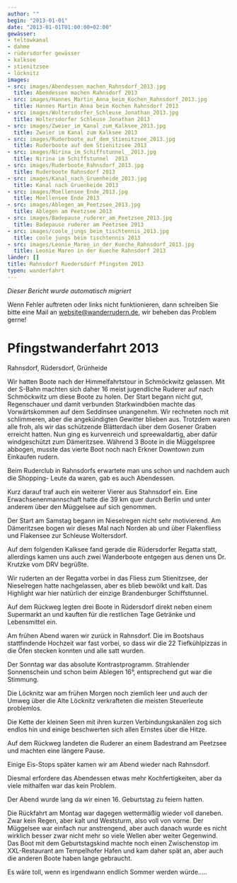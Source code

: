 ```yaml
---
author: ""
begin: "2013-01-01"
date: "2013-01-01T01:00:00+02:00"
gewässer: 
- teltowkanal
- dahme
- rüdersdorfer gewässer
- kalksee
- stienitzsee
- löcknitz
images:
- src: images/Abendessen_machen_Rahnsdorf_2013.jpg
  title: Abendessen machen Rahnsdorf 2013
- src: images/Hannes_Martin_Anna_beim_Kochen_Rahnsdorf_2013.jpg
  title: Hannes Martin Anna beim Kochen Rahnsdorf 2013
- src: images/Woltersdorfer_Schleuse_Jonathan_2013.jpg
  title: Woltersdorfer Schleuse Jonathan 2013
- src: images/Zweier_im_Kanal_zum_Kalksee_2013.jpg
  title: Zweier im Kanal zum Kalksee 2013
- src: images/Ruderboote_auf_dem_Stienitzsee_2013.jpg
  title: Ruderboote auf dem Stienitzsee 2013
- src: images/Nirina_im_Schiffstunnel__2013.jpg
  title: Nirina im Schiffstunnel  2013
- src: images/Ruderboote_Rahnsdorf_2013.jpg
  title: Ruderboote Rahnsdorf 2013
- src: images/Kanal_nach_Gruenheide_2013.jpg
  title: Kanal nach Gruenheide 2013
- src: images/Moellensee_Ende_2013.jpg
  title: Moellensee Ende 2013
- src: images/Ablegen_am_Peetzsee_2013.jpg
  title: Ablegen am Peetzsee 2013
- src: images/Badepause_ruderer_am_Peetzsee_2013.jpg
  title: Badepause ruderer am Peetzsee 2013
- src: images/coole_jungs_beim_tischtennis_2013.jpg
  title: coole jungs beim tischtennis 2013
- src: images/Leonie_Maren_in_der_Kueche_Rahnsdorf_2013.jpg
  title: Leonie Maren in der Kueche Rahnsdorf 2013
länder: []
title: Rahnsdorf Ruedersdorf Pfingsten 2013
typen: wanderfahrt
---
```



*Dieser Bericht wurde automatisch migriert*

Wenn Fehler auftreten oder links nicht funktionieren, dann schreiben Sie bitte eine Mail an website@wanderrudern.de, wir beheben das Problem gerne!



# Pfingstwanderfahrt 2013


Rahnsdorf, Rüdersdorf, Grünheide

Wir hatten Boote nach der Himmelfahrtstour in Schmöckwitz gelassen. Mit der S-Bahn machten sich daher 16 meist jugendliche Ruderer auf nach Schmöckwitz um diese Boote zu holen. Der Start begann nicht gut, Regenschauer und damit verbunden Starkwindböen machte das Vorwärtskommen auf dem Seddinsee unangenehm. Wir rechneten noch mit schlimmeren, aber die angekündigten Gewitter blieben aus. Trotzdem waren alle froh, als wir das schützende Blätterdach über dem Gosener Graben erreicht hatten. Nun ging es kurvenreich und spreewaldartig, aber dafür windgeschützt zum Dämeritzsee. Während 3 Boote in die Müggelspree abbogen, musste das vierte Boot noch nach Erkner Downtown zum Einkaufen rudern.

Beim Ruderclub in Rahnsdorfs erwartete man uns schon und nachdem auch die Shopping- Leute da waren, gab es auch Abendessen.

Kurz darauf traf auch ein weiterer Vierer aus Stahnsdorf ein. Eine Erwachsenenmannschaft hatte die 39 km quer durch Berlin und unter anderem über den Müggelsee auf sich genommen.

Der Start am Samstag begann im Nieselregen nicht sehr motivierend. Am Dämeritzsee bogen wir dieses Mal nach Norden ab und über Flakenfliess und Flakensee zur Schleuse Woltersdorf.

Auf dem folgenden Kalksee fand gerade die Rüdersdorfer Regatta statt, allerdings kamen uns auch zwei Wanderboote entgegen aus denen uns Dr. Krutzke vom DRV begrüßte.

Wir ruderten an der Regatta vorbei in das Fliess zum Stienitzsee, der Nieselregen hatte nachgelassen, aber es blieb bewölkt und kalt. Das Highlight war hier natürlich der einzige Brandenburger Schiffstunnel.

Auf dem Rückweg legten drei Boote in Rüdersdorf direkt neben einem Supermarkt an und kauften für die restlichen Tage Getränke und Lebensmittel ein.

Am frühen Abend waren wir zurück in Rahnsdorf. Die im Bootshaus stattfindende Hochzeit war fast vorbei, so dass wir die 22 Tiefkühlpizzas in die Öfen stecken konnten und alle satt wurden.

Der Sonntag war das absolute Kontrastprogramm. Strahlender Sonnenschein und schon beim Ablegen 16°, entsprechend gut war die Stimmung.

Die Löcknitz war am frühen Morgen noch ziemlich leer und auch der Umweg über die Alte Löcknitz verkrafteten die meisten Steuerleute problemlos.

Die Kette der kleinen Seen mit ihren kurzen Verbindungskanälen zog sich endlos hin und einige beschwerten sich allen Ernstes über die Hitze.

Auf dem Rückweg landeten die Ruderer an einem Badestrand am Peetzsee und machten eine längere Pause.

Einige Eis-Stops später kamen wir am Abend wieder nach Rahnsdorf.

Diesmal erfordere das Abendessen etwas mehr Kochfertigkeiten, aber da viele mithalfen war das kein Problem.

Der Abend wurde lang da wir einen 16. Geburtstag zu feiern hatten.

Die Rückfahrt am Montag war dagegen wettermäßig wieder voll daneben. Zwar kein Regen, aber kalt und Weststurm, also voll von vorne. Der Müggelsee war einfach nur anstrengend, aber auch danach wurde es nicht wirklich besser zwar nicht mehr so viele Wellen aber weiter Gegenwind. Das Boot mit dem Geburtstagskind machte noch einen Zwischenstop im XXL-Restaurant am Tempelhofer Hafen und kam daher spät an, aber auch die anderen Boote haben lange gebraucht.

Es wäre toll, wenn es irgendwann endlich Sommer werden würde.....
